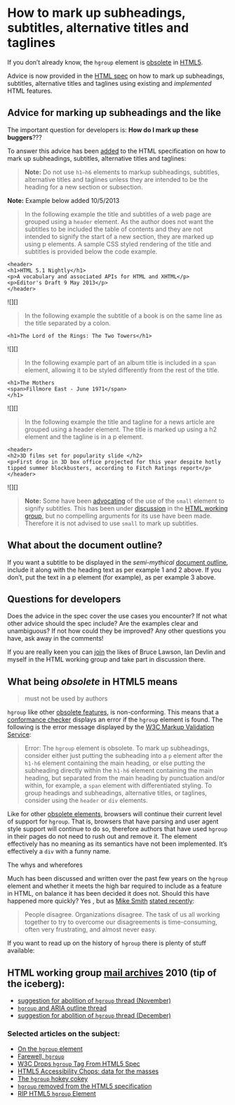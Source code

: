 # How to mark up subheadings, subtitles, alternative titles and taglines 

If you don’t already know, the `hgroup` element is [obsolete][1] in [HTML5][2].

Advice is now provided in the [HTML spec][3] on how to mark up subheadings, subtitles, alternative titles and taglines using existing and *implemented* HTML features.

## Advice for marking up subheadings and the like

The important question for developers is: **How do I mark up these buggers**???

To answer this advice has been [added][4] to the HTML specification on how to mark up subheadings, subtitles, alternative titles and taglines:

> **Note:** Do not use `h1–h6` elements to markup subheadings, subtitles, alternative titles and taglines unless they are intended to be the heading for a new section or subsection.

**Note:** Example below added 10/5/2013

> In the following example the title and subtitles of a web page are grouped using a `header` element. As the author does not want the subtitles to be included the table of contents and they are not intended to signify the start of a new section, they are marked up using p elements. A sample CSS styled rendering of the title and subtitles is provided below the code example.

    <header>
    <h1>HTML 5.1 Nightly</h1>
    <p>A vocabulary and associated APIs for HTML and XHTML</p>
    <p>Editor's Draft 9 May 2013</p>
    </header>

![][]

> In the following example the subtitle of a book is on the same line as the title separated by a colon.

    <h1>The Lord of the Rings: The Two Towers</h1>

![][]

> In the following example part of an album title is included in a `span` element, allowing it to be styled differently from the rest of the title.

    <h1>The Mothers 
    <span>Fillmore East - June 1971</span> 
    </h1>

![][]

> In the following example the title and tagline for a news article are grouped using a header element. The title is marked up using a h2 element and the tagline is in a p element.

    <header>
    <h2>3D films set for popularity slide </h2>
    <p>First drop in 3D box office projected for this year despite hotly tipped summer blockbusters, according to Fitch Ratings report</p>
    </header>

![][]

> **Note:** Some have been [advocating][5] of the use of the `small` element to signify subtitles. This has been under [discussion][6] in the [HTML working group][7], but no compelling arguments for its use have been made. Therefore it is not advised to use `small` to mark up subtitles.

## What about the document outline?

If you want a subtitle to be displayed in the *semi-mythical* [document outline][8], include it along with the heading text as per example 1 and 2 above. If you don’t, put the text in a p element (for example), as per example 3 above.

## Questions for developers

Does the advice in the spec cover the use cases you encounter? If not what other advice should the spec include? Are the examples clear and unambiguous? If not how could they be improved? Any other questions you have, ask away in the comments!

If you are really keen you can [join][9] the likes of Bruce Lawson, Ian Devlin and myself in the HTML working group and take part in discussion there.

## What being *obsolete* in HTML5 means

> must not be used by authors

`hgroup` like other [obsolete features][10],  is non-conforming. This means that a [conformance checker][11] displays an error if the `hgroup` element is found. The following is the error message displayed by the [W3C Markup Validation Service][12]:

> Error: The `hgroup` element is obsolete. To mark up subheadings, consider either just putting the subheading into a `p` element after the `h1-h6` element containing the main heading, or else putting the subheading directly within the `h1-h6` element containing the main heading, but separated from the main heading by punctuation and/or within, for example, a `span` element with differentiated styling. To group headings and subheadings, alternative titles, or taglines, consider using the `header` or `div` elements.

Like for other [obsolete elements][13], browsers will continue their current level of support for `hgroup`. That is, browsers that have parsing and user agent style support will continue to do so, therefore authors that have used `hgroup` in their pages do not need to rush out and remove it. The element effectively has no meaning as its semantics have not been implemented. It’s effectively a `div` with a funny name.

The whys and wherefores

Much has been discussed and written over the past few years on the `hgroup` element and whether it meets the high bar required to include as a feature in HTML, on balance it has been decided it does not. Should this have happened more quickly? Yes , but as [Mike Smith][14] [stated recently][15]:

> People disagree. Organizations disagree. The task of us all working together to try to overcome our disagreements is time-consuming, often very frustrating, and almost never easy.

If you want to read up on the history of `hgroup` there is plenty of stuff available:

## HTML working group [mail archives][16] 2010 (tip of the iceberg):

* [suggestion for abolition of `hgroup` thread (November)][17]
* [`hgroup` and ARIA outline thread][18]
* [suggestion for abolition of `hgroup` thread (December)][19]

### Selected articles on the subject:

* [On the `hgroup` element][20]
* [Farewell, `hgroup`][21]
* [W3C Drops `hgroup` Tag From HTML5 Spec][22]
* [HTML5 Accessibility Chops: data for the masses][23]
* [The `hgroup` hokey cokey][24]
* [`hgroup` removed from the HTML5 specification][25]
* [RIP HTML5 `hgroup` Element][26]

[1]: http://html5doctor.com/howto-subheadings/#obsolete
[2]: http://www.w3.org/html/wg/drafts/html/master/Overview.html
[3]: http://www.w3.org/html/wg/drafts/html/master/common-idioms.html#sub-head
[4]: http://www.w3.org/html/wg/drafts/html/master/common-idioms.html#sub-head
[5]: https://github.com/twitter/bootstrap/issues/7482
[6]: http://lists.w3.org/Archives/Public/public-html/2013Apr/thread.html#msg2
[7]: http://www.w3.org/html/wg/
[8]: http://www.w3.org/html/wg/drafts/html/master/sections.html#outlines
[9]: http://www.w3.org/html/wg/#join
[10]: http://www.w3.org/html/wg/drafts/html/CR/obsolete.html#non-conforming-features
[11]: http://validator.w3.org/nu/
[12]: http://validator.w3.org/
[13]: http://www.w3.org/html/wg/drafts/html/master/obsolete.html#non-conforming-features
[14]: http://people.w3.org/mike//
[15]: http://www.w3.org/QA/2013/04/getting_agreements_is_hard_som.html
[16]: http://lists.w3.org/Archives/Public/public-html/
[17]: http://lists.w3.org/Archives/Public/public-html/2010Nov/thread.html#msg396
[18]: http://lists.w3.org/Archives/Public/public-html/2010Nov/thread.html#msg325
[19]: http://lists.w3.org/Archives/Public/public-html/2010Dec/thread.html#msg0
[20]: http://www.brucelawson.co.uk/2010/on-the-hgroup-element/
[21]: http://www.brucelawson.co.uk/2013/farewell-hgroup/
[22]: http://www.webmonkey.com/2013/04/w3c-drops-hgroup-tag-from-html5-spec/
[23]: http://blog.paciellogroup.com/2012/04/html5-accessibility-chops-data-for-the-masses/
[24]: http://html5doctor.com/the-hgroup-hokey-cokey/
[25]: http://www.iandevlin.com/blog/2013/04/html5/hgroup-removed-from-the-html5-specification
[26]: http://www.sitepoint.com/html5-hgroup-element-dropped/